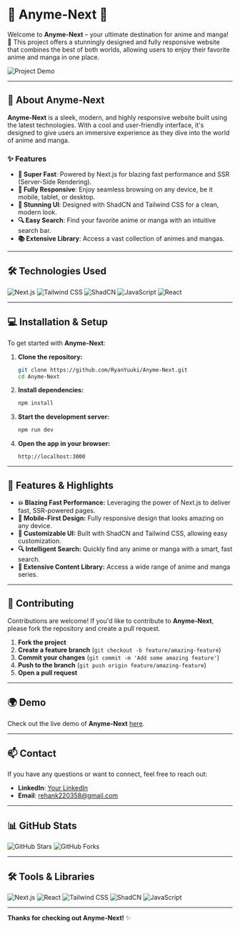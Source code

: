 # 🌟 Anyme-Next 🌟

Welcome to **Anyme-Next** – your ultimate destination for anime and manga! 🎉 This project offers a stunningly designed and fully responsive website that combines the best of both worlds, allowing users to enjoy their favorite anime and manga in one place.

![Project Demo](https://anyme-next.vercel.app/)

---

## 📝 About Anyme-Next

**Anyme-Next** is a sleek, modern, and highly responsive website built using the latest technologies. With a cool and user-friendly interface, it's designed to give users an immersive experience as they dive into the world of anime and manga.

### ✨ Features
- **🚀 Super Fast**: Powered by Next.js for blazing fast performance and SSR (Server-Side Rendering).
- **📱 Fully Responsive**: Enjoy seamless browsing on any device, be it mobile, tablet, or desktop.
- **🎨 Stunning UI**: Designed with ShadCN and Tailwind CSS for a clean, modern look.
- **🔍 Easy Search**: Find your favorite anime or manga with an intuitive search bar.
- **📚 Extensive Library**: Access a vast collection of animes and mangas.

---

## 🛠️ Technologies Used

![Next.js](https://img.shields.io/badge/-Next.js-000000?logo=nextdotjs&logoColor=fff&style=flat)
![Tailwind CSS](https://img.shields.io/badge/-Tailwind%20CSS-38B2AC?logo=tailwind-css&logoColor=fff&style=flat)
![ShadCN](https://img.shields.io/badge/-ShadCN-4a5568?style=flat&logo=data:image/svg+xml;base64,YOUR-SVG-HERE)
![JavaScript](https://img.shields.io/badge/-JavaScript-F7DF1E?logo=javascript&logoColor=333&style=flat)
![React](https://img.shields.io/badge/-React-61DAFB?logo=react&logoColor=333&style=flat)

---

## 💻 Installation & Setup

To get started with **Anyme-Next**:

1. **Clone the repository:**
   ```bash
   git clone https://github.com/RyanYuuki/Anyme-Next.git
   cd Anyme-Next
   ```

2. **Install dependencies:**
   ```bash
   npm install
   ```

3. **Start the development server:**
   ```bash
   npm run dev
   ```

4. **Open the app in your browser:**
   ```
   http://localhost:3000
   ```

---

## 🚀 Features & Highlights

- **💥 Blazing Fast Performance:** Leveraging the power of Next.js to deliver fast, SSR-powered pages.
- **📱 Mobile-First Design:** Fully responsive design that looks amazing on any device.
- **🎨 Customizable UI:** Built with ShadCN and Tailwind CSS, allowing easy customization.
- **🔍 Intelligent Search:** Quickly find any anime or manga with a smart, fast search.
- **📖 Extensive Content Library:** Access a wide range of anime and manga series.

---

## 👾 Contributing

Contributions are welcome! If you'd like to contribute to **Anyme-Next**, please fork the repository and create a pull request.

1. **Fork the project**
2. **Create a feature branch** (`git checkout -b feature/amazing-feature`)
3. **Commit your changes** (`git commit -m 'Add some amazing feature'`)
4. **Push to the branch** (`git push origin feature/amazing-feature`)
5. **Open a pull request**

---

## 🌍 Demo

Check out the live demo of **Anyme-Next** [here](https://anyme-next.vercel.app).

---

## 📫 Contact

If you have any questions or want to connect, feel free to reach out:

- **LinkedIn**: [Your LinkedIn](https://www.linkedin.com/in/RyanYuuki)
- **Email**: [rehank220358@gmail.com](mailto:rehank220358@gmail.com)

---

## 📊 GitHub Stats

![GitHub Stars](https://img.shields.io/github/stars/your-username/Anyme-Next?style=social)
![GitHub Forks](https://img.shields.io/github/forks/your-username/Anyme-Next?style=social)

---

## 🛠️ Tools & Libraries

![Next.js](https://img.shields.io/badge/-Next.js-000000?logo=nextdotjs&logoColor=fff&style=flat)
![React](https://img.shields.io/badge/-React-61DAFB?logo=react&logoColor=333&style=flat)
![Tailwind CSS](https://img.shields.io/badge/-Tailwind%20CSS-38B2AC?logo=tailwind-css&logoColor=fff&style=flat)
![ShadCN](https://img.shields.io/badge/-ShadCN-4a5568?style=flat&logo=data:image/svg+xml;base64,YOUR-SVG-HERE)
![JavaScript](https://img.shields.io/badge/-JavaScript-F7DF1E?logo=javascript&logoColor=333&style=flat)

---

**Thanks for checking out Anyme-Next!** ✨
